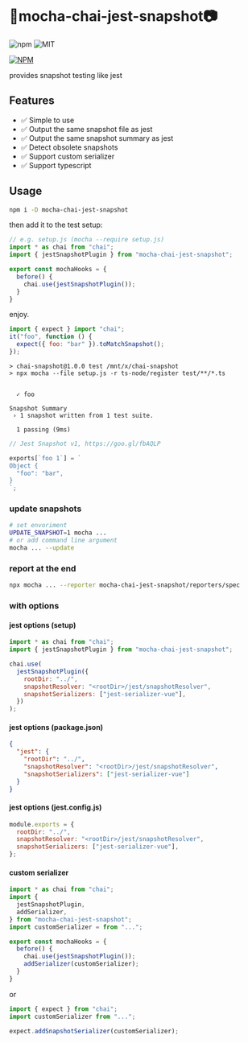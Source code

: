 # 🍵mocha-chai-jest-snapshot📷

![npm](https://img.shields.io/npm/v/mocha-chai-jest-snapshot?style=flat-square) ![MIT](https://img.shields.io/npm/l/mocha-chai-jest-snapshot?style=flat-square)

[![NPM](https://nodei.co/npm/mocha-chai-jest-snapshot.png)](https://nodei.co/npm/mocha-chai-jest-snapshot/)

provides snapshot testing like jest

## Features

- ✅ Simple to use
- ✅ Output the same snapshot file as jest
- ✅ Output the same snapshot summary as jest
- ✅ Detect obsolete snapshots
- ✅ Support custom serializer
- ✅ Support typescript

## Usage

```bash
npm i -D mocha-chai-jest-snapshot
```

then add it to the test setup:

```js
// e.g. setup.js (mocha --require setup.js)
import * as chai from "chai";
import { jestSnapshotPlugin } from "mocha-chai-jest-snapshot";

export const mochaHooks = {
  before() {
    chai.use(jestSnapshotPlugin());
  }
}
```

enjoy.

```js
import { expect } import "chai";
it("foo", function () {
  expect({ foo: "bar" }).toMatchSnapshot();
});
```

```
> chai-snapshot@1.0.0 test /mnt/x/chai-snapshot
> npx mocha --file setup.js -r ts-node/register test/**/*.ts


  ✓ foo

Snapshot Summary
 › 1 snapshot written from 1 test suite.

  1 passing (9ms)
```

```js
// Jest Snapshot v1, https://goo.gl/fbAQLP

exports[`foo 1`] = `
Object {
  "foo": "bar",
}
`;
```

### update snapshots

```bash
# set envoriment
UPDATE_SNAPSHOT=1 mocha ...
# or add command line argument
mocha ... --update
```

### report at the end

```bash
npx mocha ... --reporter mocha-chai-jest-snapshot/reporters/spec
```

### with options

#### jest options (setup)

```js
import * as chai from "chai";
import { jestSnapshotPlugin } from "mocha-chai-jest-snapshot";

chai.use(
  jestSnapshotPlugin({
    rootDir: "../",
    snapshotResolver: "<rootDir>/jest/snapshotResolver",
    snapshotSerializers: ["jest-serializer-vue"],
  })
);
```

#### jest options (package.json)

```json
{
  "jest": {
    "rootDir": "../",
    "snapshotResolver": "<rootDir>/jest/snapshotResolver",
    "snapshotSerializers": ["jest-serializer-vue"]
  }
}
```

#### jest options (jest.config.js)

```js
module.exports = {
  rootDir: "../",
  snapshotResolver: "<rootDir>/jest/snapshotResolver",
  snapshotSerializers: ["jest-serializer-vue"],
};
```

#### custom serializer

```js
import * as chai from "chai";
import {
  jestSnapshotPlugin,
  addSerializer,
} from "mocha-chai-jest-snapshot";
import customSerializer = from "...";

export const mochaHooks = {
  before() {
    chai.use(jestSnapshotPlugin());
    addSerializer(customSerializer);
  }
}
```

or

```js
import { expect } from "chai";
import customSerializer from "...";

expect.addSnapshotSerializer(customSerializer);
```
